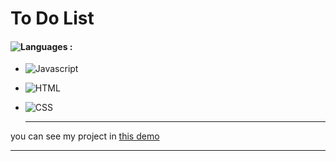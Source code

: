 # To Do List
#### ![Languages](https://img.shields.io/github/languages/count/zeynab-jalalian/To-Do-List) :
 - ![Javascript](https://img.shields.io/badge/javascript-yellow)
 - ![HTML](https://img.shields.io/badge/Html-orange)
 - ![CSS](https://img.shields.io/badge/Css-blue)
   
   ---
 you can see my project in [this demo](https://zeynab-jalalian.github.io/To-Do-List/)
  ___
